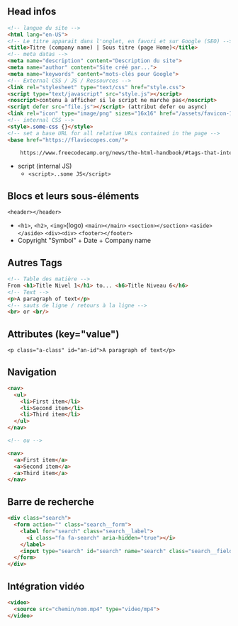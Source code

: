 ## Head infos
```html
<!-- langue du site -->
<html lang="en-US">
<!-- Le titre apparait dans l'onglet, en favori et sur Google (SEO) -->
<title>Titre (company name) | Sous titre (page Home)</title>
<!-- meta datas -->
<meta name="description" content="Description du site">
<meta name="author" content="Site créé par...">
<meta name="keywords" content="mots-clés pour Google">
<!-- External CSS / JS / Ressources -->
<link rel="stylesheet" type="text/css" href="style.css">
<script type="text/javascript" src="style.js"></script>
<noscript>contenu à afficher si le script ne marche pas</noscript>
<script defer src="file.js"></script> (attribut defer ou async)
<link rel="icon" type="image/png" sizes="16x16" href="/assets/favicon-16x16.png">
<!-- internal CSS -->
<style>.some-css {}</style>
<!-- set a base URL for all relative URLs contained in the page -->
<base href="https://flaviocopes.com/">

    https://www.freecodecamp.org/news/the-html-handbook/#tags-that-interact-with-text
```

  - script (internal JS)
    - ```<script>..some JS</script>```
    
    
    
## Blocs et leurs sous-éléments
`<header></header>`
  - `<h1>`, `<h2>`, `<img>`(logo)
`<main></main>`
`<section></section>`
`<aside></aside>`
`<div><div>`
`<footer></footer>`      
  - Copyright "Symbol" + Date + Company name
  
## Autres Tags
```html
<!-- Table des matière -->
From <h1>Title Nivel 1</h1> to... <h6>Title Niveau 6</h6>
<!-- Text -->
<p>A paragraph of text</p>
<!-- sauts de ligne / retours à la ligne -->
<br> or <br/>
```

## Attributes (key="value")
```
<p class="a-class" id="an-id">A paragraph of text</p>
```

## Navigation
```html
<nav>
  <ul>
    <li>First item</li>
    <li>Second item</li>
    <li>Third item</li>
  </ul>
</nav>

<!-- ou -->

<nav>
  <a>First item</a>
  <a>Second item</a>
  <a>Third item</a>
</nav>
```

## Barre de recherche
```html
<div class="search">
  <form action="" class="search__form">
    <label for="search" class="search__label">
      <i class="fa fa-search" aria-hidden="true"></i>
    </label>
    <input type="search" id="search" name="search" class="search__field" placeholder="Rechercher">
  </form>
</div>
```

## Intégration vidéo
```html
<video>
  <source src="chemin/nom.mp4" type="video/mp4">
</video>
```
